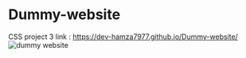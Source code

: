 # Dummy-website
CSS project 3
link : https://dev-hamza7977.github.io/Dummy-website/
![dummy website](https://user-images.githubusercontent.com/85806118/186517666-b1bf685b-f021-4c9c-91a1-bdb647d89126.png)
